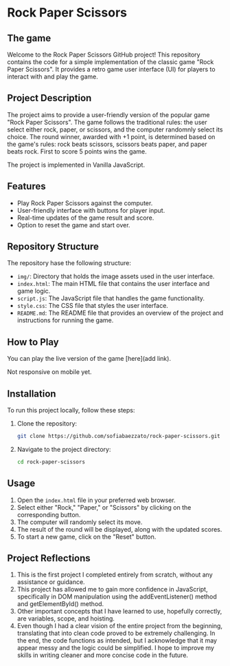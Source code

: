 # Rock Paper Scissors

## The game

Welcome to the Rock Paper Scissors GitHub project! This repository contains the code for a simple implementation of the classic game "Rock Paper Scissors". It provides a retro game user interface (UI) for players to interact with and play the game.

## Project Description

The project aims to provide a user-friendly version of the popular game "Rock Paper Scissors". The game follows the traditional rules: the user select either rock, paper, or scissors, and the computer randomnly select its choice. The round winner, awarded with +1 point, is determined based on the game's rules: rock beats scissors, scissors beats paper, and paper beats rock. First to score 5 points wins the game.

The project is implemented in Vanilla JavaScript.

## Features

- Play Rock Paper Scissors against the computer.
- User-friendly interface with buttons for player input.
- Real-time updates of the game result and score.
- Option to reset the game and start over.


## Repository Structure

The repository hase the following structure:

- `img/`: Directory that holds the image assets used in the user interface.
- `index.html`: The main HTML file that contains the user interface and game logic.
- `script.js`: The JavaScript file that handles the game functionality.
- `style.css`: The CSS file that styles the user interface.
- `README.md`: The README file that provides an overview of the project and instructions for running the game.

## How to Play

You can play the live version of the game [here](add link).

Not responsive on mobile yet.

## Installation

To run this project locally, follow these steps:

1. Clone the repository:

   ```bash
   git clone https://github.com/sofiabaezzato/rock-paper-scissors.git
2. Navigate to the project directory:
   
   ```bash
   cd rock-paper-scissors
## Usage

1. Open the `index.html` file in your preferred web browser.
2. Select either "Rock," "Paper," or "Scissors" by clicking on the corresponding button.
3. The computer will randomly select its move.
4. The result of the round will be displayed, along with the updated scores.
5. To start a new game, click on the "Reset" button.

## Project Reflections
1. This is the first project I completed entirely from scratch, without any assistance or guidance.
2. This project has allowed me to gain more confidence in JavaScript, specifically in DOM manipulation using the addEventListener() method and getElementById() method.
3. Other important concepts that I have learned to use, hopefully correctly, are variables, scope, and hoisting.
4. Even though I had a clear vision of the entire project from the beginning, translating that into clean code proved to be extremely challenging. In the end, the code functions as intended, but I acknowledge that it may appear messy and the logic could be simplified. I hope to improve my skills in writing cleaner and more concise code in the future.

